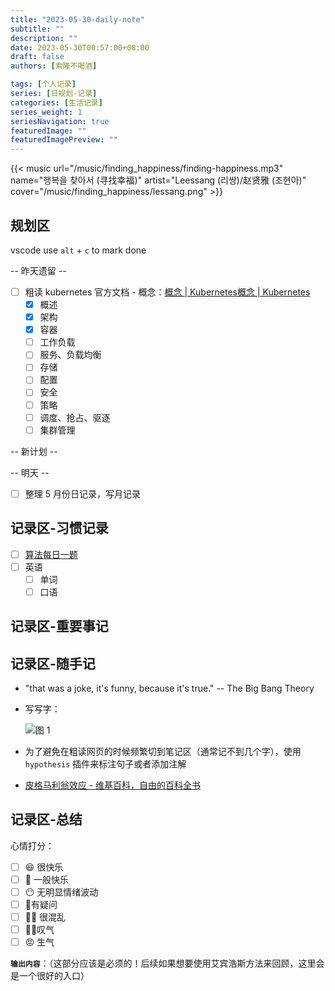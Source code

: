 ```yaml
---
title: "2023-05-30-daily-note"
subtitle: ""
description: ""
date: 2023-05-30T00:57:00+08:00
draft: false
authors: [索隆不喝酒]

tags: [个人记录]
series: [日规划-记录]
categories: [生活记录]
series_weight: 1
seriesNavigation: true
featuredImage: ""
featuredImagePreview: ""
---
```

<!--more-->

{{< music url="/music/finding_happiness/finding-happiness.mp3" name="행복을 찾아서 (寻找幸福)" artist="Leessang (리쌍)/赵贤雅 (조현아)" cover="/music/finding_happiness/lessang.png" >}}

## 规划区

vscode use `alt` + `c` to mark done

-- 昨天遗留 --

- [ ] 粗读 kubernetes 官方文档 - 概念：[概念 | Kubernetes概念 | Kubernetes](https://kubernetes.io/zh-cn/docs/concepts/)
  - [x] 概述
  - [x] 架构
  - [x] 容器
  - [ ] 工作负载
  - [ ] 服务、负载均衡
  - [ ] 存储
  - [ ] 配置
  - [ ] 安全
  - [ ] 策略
  - [ ] 调度、抢占、驱逐
  - [ ] 集群管理

-- 新计划 --


-- 明天 --

- [ ] 整理 5 月份日记录，写月记录

## 记录区-习惯记录

- [ ] [算法每日一题](https://honghuiqiang.com/algo/3.%E5%85%B6%E4%BB%96%E8%AE%B0%E5%BD%95/202305270227%20%E6%AF%8F%E6%97%A5%E4%B8%80%E9%A2%98/)
- [ ] 英语
  - [ ] 单词
  - [ ] 口语

## 记录区-重要事记

## 记录区-随手记

- "that was a joke, it's funny, because it's true." -- The Big Bang Theory

- 写写字：

    ![图 1](images/posts/20230530-021539770.png)  

- 为了避免在粗读网页的时候频繁切到笔记区（通常记不到几个字），使用 `hypothesis` 插件来标注句子或者添加注解

- [皮格马利翁效应 - 维基百科，自由的百科全书](https://zh.wikipedia.org/wiki/%E7%9A%AE%E6%A0%BC%E9%A9%AC%E5%88%A9%E7%BF%81%E6%95%88%E5%BA%94)

## 记录区-总结

心情打分：

- [ ] 😆 很快乐
- [ ] 🙂 一般快乐
- [ ] 😶 无明显情绪波动
- [ ] 🧐有疑问
- [ ] 😵‍💫 很混乱
- [ ] 😮‍💨叹气
- [ ] 😡 生气

**`输出内容`**：（这部分应该是必须的！后续如果想要使用艾宾浩斯方法来回顾，这里会是一个很好的入口）
